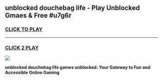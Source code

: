 
## unblocked douchebag life - Play Unblocked Gmaes & Free #u7g6r
<h3>
<a href="https://news.freeplayer.one?title=unblocked_douchebag_life&ref=24F">CLICK TO PLAY</a></h3>
<hr>

<h3>
<a href="https://news.freeplayer.one?title=unblocked_douchebag_life&ref=24F">CLICK 2 PLAY</a>
  
</h3>

<a href="https://news.freeplayer.one?title=unblocked_douchebag_life&ref=24F/"><img src="https://clearcache.store/games.png"></a>


**unblocked douchebag life games unblocked: Your Gateway to Fun and Accessible Online Gaming**
